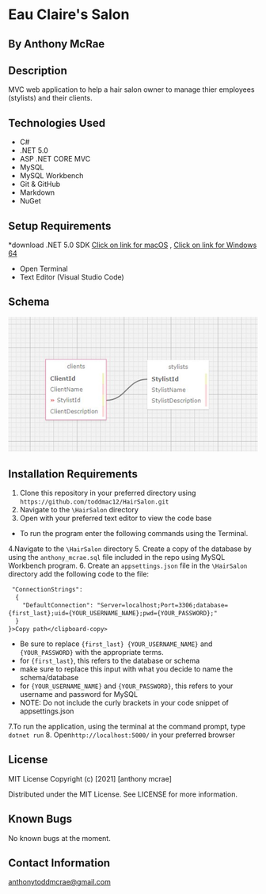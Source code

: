 # Eau Claire's Salon

## By Anthony McRae

## Description

MVC web application to help a hair salon owner to manage thier employees (stylists) and their clients.

## Technologies Used

* C#
* .NET 5.0
* ASP .NET CORE MVC
* MySQL
* MySQL Workbench
* Git & GitHub
* Markdown
* NuGet

## Setup Requirements

*download .NET 5.0 SDK  [Click on link for macOS](https://dotnet.microsoft.com/download/dotnet/thank-you/sdk-5.0.401-macos-x64-installer) , [Click on link for Windows 64](https://dotnet.microsoft.com/download/dotnet/thank-you/sdk-5.0.401-windows-x64-installer)

* Open Terminal
* Text Editor (Visual Studio Code)

## Schema

![Schema Image](./Schema.jpg)

## Installation Requirements

1. Clone this repository in your preferred directory using `https://github.com/toddmac12/HairSalon.git`
2. Navigate to the `\HairSalon` directory
3. Open with your preferred text editor to view the code base

* To run the program enter the following commands using the Terminal.

4.Navigate to the `\HairSalon` directory
5. Create a copy of the database by using the `anthony_mcrae.sql` file included in the repo using MySQL Workbench program.
6. Create an `appsettings.json` file in the `\HairSalon` directory add the following code to the file:

```{
 "ConnectionStrings":
  {
    "DefaultConnection": "Server=localhost;Port=3306;database={first_last};uid={YOUR_USERNAME_NAME};pwd={YOUR_PASSWORD};"
  }
}>Copy path</clipboard-copy>
```

* Be sure to replace `{first_last} {YOUR_USERNAME_NAME}` and `{YOUR_PASSWORD}` with the appropriate terms.
* for `{first_last}`, this refers to the database or schema
* make sure to replace this input with what you decide to name the schema/database
* for `{YOUR_USERNAME_NAME}` and `{YOUR_PASSWORD}`, this refers to your username and password for MySQL
* NOTE: Do not include the curly brackets in your code snippet of appsettings.json

7.To run the application, using the terminal at the command prompt, type `dotnet run`
8. Open`http://localhost:5000/` in your preferred browser
  
## License

MIT License
Copyright (c) [2021] [anthony mcrae]

Distributed under the MIT License. See LICENSE for more information.

## Known Bugs

No known bugs at the moment.

## Contact Information

anthonytoddmcrae@gmail.com
